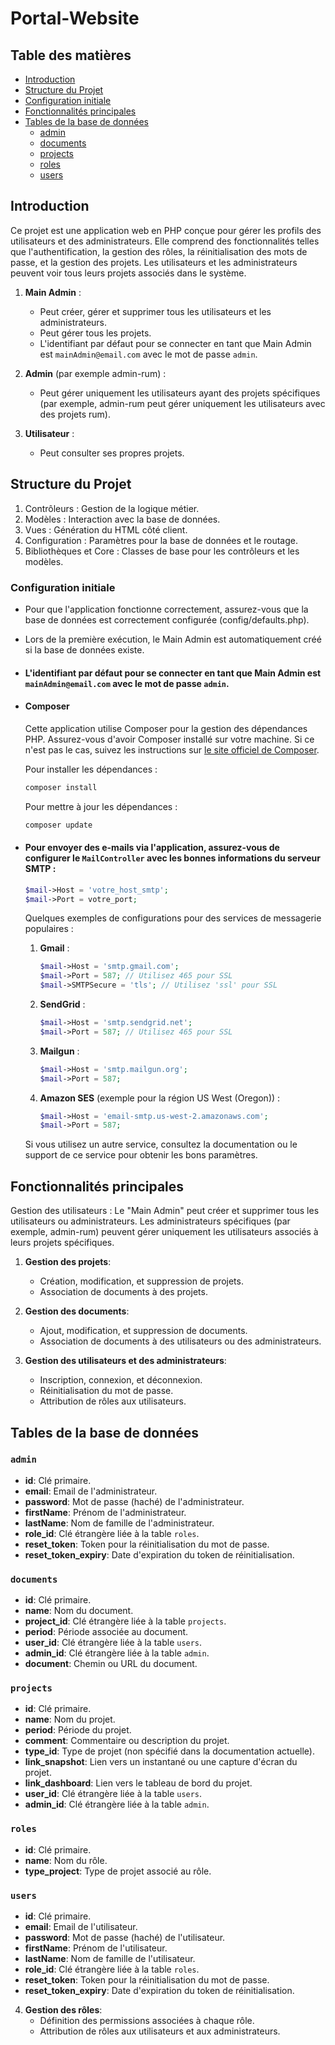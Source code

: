 # Portal-Website

## Table des matières

- [Introduction](#introduction)
- [Structure du Projet](#structure-du-Projet)
- [Configuration initiale](#Configuration-initiale)
- [Fonctionnalités principales](#fonctionnalités-principales)
- [Tables de la base de données](#tables-de-la-base-de-données)
    - [admin](#admin)
    - [documents](#documents)
    - [projects](#projects)
    - [roles](#roles)
    - [users](#users)

## Introduction
Ce projet est une application web en PHP conçue pour gérer les profils des utilisateurs et des administrateurs.
Elle comprend des fonctionnalités telles que l'authentification, la gestion des rôles, la réinitialisation des mots de passe, et la gestion des projets.
Les utilisateurs et les administrateurs peuvent voir tous leurs projets associés dans le système.

1. **Main Admin** :
    - Peut créer, gérer et supprimer tous les utilisateurs et les administrateurs.
    - Peut gérer tous les projets.
    - L'identifiant par défaut pour se connecter en tant que Main Admin est `mainAdmin@email.com` avec le mot de passe `admin`.

2. **Admin** (par exemple admin-rum) :
    - Peut gérer uniquement les utilisateurs ayant des projets spécifiques (par exemple, admin-rum peut gérer uniquement les utilisateurs avec des projets rum).

3. **Utilisateur** :
    - Peut consulter ses propres projets.


## Structure du Projet
1. Contrôleurs : Gestion de la logique métier. 
2. Modèles : Interaction avec la base de
   données.
3. Vues : Génération du HTML côté client. 
4. Configuration : Paramètres pour la base de
   données et le routage.
5. Bibliothèques et Core : Classes de base pour
   les contrôleurs et les modèles.



### Configuration initiale

- Pour que l'application fonctionne correctement, assurez-vous que la base de données est correctement configurée (config/defaults.php). 
- Lors de la première exécution, le Main Admin est automatiquement créé si la base de données existe.
- #### L'identifiant par défaut pour se connecter en tant que Main Admin est `mainAdmin@email.com` avec le mot de passe `admin`.
- #### Composer
    Cette application utilise Composer pour la gestion des dépendances PHP. Assurez-vous d'avoir Composer installé sur votre machine. Si ce n'est pas le cas, suivez les instructions sur [le site officiel de Composer](https://getcomposer.org/).

    Pour installer les dépendances :
    ```bash
    composer install
    ```

    Pour mettre à jour les dépendances :
    ```bash
    composer update
    ```
- #### Pour envoyer des e-mails via l'application, assurez-vous de configurer le `MailController` avec les bonnes informations du serveur SMTP :

    ```php
    $mail->Host = 'votre_host_smtp';
    $mail->Port = votre_port; 
    ```

  Quelques exemples de configurations pour des services de messagerie populaires :

    1. **Gmail** :
        ```php
        $mail->Host = 'smtp.gmail.com';
        $mail->Port = 587; // Utilisez 465 pour SSL
        $mail->SMTPSecure = 'tls'; // Utilisez 'ssl' pour SSL
        ```

    2. **SendGrid** :
        ```php
        $mail->Host = 'smtp.sendgrid.net';
        $mail->Port = 587; // Utilisez 465 pour SSL
        ```

    3. **Mailgun** :
        ```php
        $mail->Host = 'smtp.mailgun.org';
        $mail->Port = 587;
        ```

    4. **Amazon SES** (exemple pour la région US West (Oregon)) :
        ```php
        $mail->Host = 'email-smtp.us-west-2.amazonaws.com';
        $mail->Port = 587;
        ```

  Si vous utilisez un autre service, consultez la documentation ou le support de ce service pour obtenir les bons paramètres.


## Fonctionnalités principales

Gestion des utilisateurs :
Le "Main Admin" peut créer et supprimer tous les utilisateurs ou administrateurs.
Les administrateurs spécifiques (par exemple, admin-rum) peuvent gérer uniquement les utilisateurs associés à leurs projets spécifiques.

1. **Gestion des projets**:
    - Création, modification, et suppression de projets.
    - Association de documents à des projets.

2. **Gestion des documents**:
    - Ajout, modification, et suppression de documents.
    - Association de documents à des utilisateurs ou des administrateurs.

3. **Gestion des utilisateurs et des administrateurs**:
    - Inscription, connexion, et déconnexion.
    - Réinitialisation du mot de passe.
    - Attribution de rôles aux utilisateurs.


## Tables de la base de données

### `admin`
- **id**: Clé primaire.
- **email**: Email de l'administrateur.
- **password**: Mot de passe (haché) de l'administrateur.
- **firstName**: Prénom de l'administrateur.
- **lastName**: Nom de famille de l'administrateur.
- **role_id**: Clé étrangère liée à la table `roles`.
- **reset_token**: Token pour la réinitialisation du mot de passe.
- **reset_token_expiry**: Date d'expiration du token de réinitialisation.

### `documents`
- **id**: Clé primaire.
- **name**: Nom du document.
- **project_id**: Clé étrangère liée à la table `projects`.
- **period**: Période associée au document.
- **user_id**: Clé étrangère liée à la table `users`.
- **admin_id**: Clé étrangère liée à la table `admin`.
- **document**: Chemin ou URL du document.

### `projects`
- **id**: Clé primaire.
- **name**: Nom du projet.
- **period**: Période du projet.
- **comment**: Commentaire ou description du projet.
- **type_id**: Type de projet (non spécifié dans la documentation actuelle).
- **link_snapshot**: Lien vers un instantané ou une capture d'écran du projet.
- **link_dashboard**: Lien vers le tableau de bord du projet.
- **user_id**: Clé étrangère liée à la table `users`.
- **admin_id**: Clé étrangère liée à la table `admin`.

### `roles`
- **id**: Clé primaire.
- **name**: Nom du rôle.
- **type_project**: Type de projet associé au rôle.

### `users`
- **id**: Clé primaire.
- **email**: Email de l'utilisateur.
- **password**: Mot de passe (haché) de l'utilisateur.
- **firstName**: Prénom de l'utilisateur.
- **lastName**: Nom de famille de l'utilisateur.
- **role_id**: Clé étrangère liée à la table `roles`.
- **reset_token**: Token pour la réinitialisation du mot de passe.
- **reset_token_expiry**: Date d'expiration du token de réinitialisation.



4. **Gestion des rôles**:
    - Définition des permissions associées à chaque rôle.
    - Attribution de rôles aux utilisateurs et aux administrateurs.
